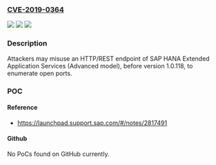 ### [CVE-2019-0364](https://cve.mitre.org/cgi-bin/cvename.cgi?name=CVE-2019-0364)
![](https://img.shields.io/static/v1?label=Product&message=SAP%20HANA%20Extended%20Application%20Services&color=blue)
![](https://img.shields.io/static/v1?label=Version&message=%3C1.0.118%20&color=brighgreen)
![](https://img.shields.io/static/v1?label=Vulnerability&message=Other&color=brighgreen)

### Description

Attackers may misuse an HTTP/REST endpoint of SAP HANA Extended Application Services (Advanced model), before version 1.0.118, to enumerate open ports.

### POC

#### Reference
- https://launchpad.support.sap.com/#/notes/2817491

#### Github
No PoCs found on GitHub currently.

